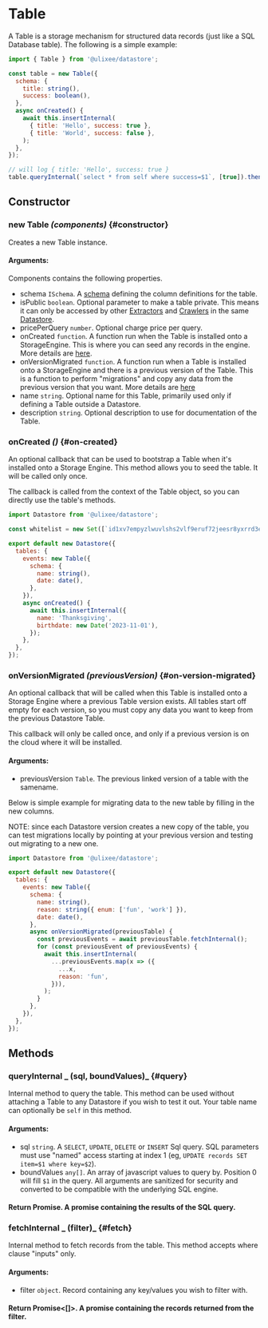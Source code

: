 # Table

A Table is a storage mechanism for structured data records (just like a SQL Database table). The following is a simple example:

```js
import { Table } from '@ulixee/datastore';

const table = new Table({
  schema: {
    title: string(),
    success: boolean(),
  },
  async onCreated() {
    await this.insertInternal(
      { title: 'Hello', success: true },
      { title: 'World', success: false },
    );
  },
});

// will log { title: 'Hello', success: true }
table.queryInternal(`select * from self where success=$1`, [true]).then(console.log);
```

## Constructor

### new Table _(components)_ {#constructor}

Creates a new Table instance.

#### **Arguments**:

Components contains the following properties.

- schema `ISchema`. A [schema](../advanced/schema.md) defining the column definitions for the table.
- isPublic `boolean`. Optional parameter to make a table private. This means it can only be accessed by other [Extractors](./extractor.md) and [Crawlers](./crawler.md) in the same [Datastore](./datastore.md).
- pricePerQuery `number`. Optional charge price per query.
- onCreated `function`. A function run when the Table is installed onto a StorageEngine. This is where you can seed any records in the engine. More details are [here](#on-created).
- onVersionMigrated `function`. A function run when a Table is installed onto a StorageEngine and there is a previous version of the Table. This is a function to perform "migrations" and copy any data from the previous version that you want. More details are [here](#on-version-migrated)
- name `string`. Optional name for this Table, primarily used only if defining a Table outside a Datastore.
- description `string`. Optional description to use for documentation of the Table.

### onCreated _()_ {#on-created}

An optional callback that can be used to bootstrap a Table when it's installed onto a Storage Engine. This method allows you to seed the table. It will be called only once.

The callback is called from the context of the Table object, so you can directly use the table's methods.

```js
import Datastore from '@ulixee/datastore';

const whitelist = new Set([`id1xv7empyzlwuvlshs2vlf9eruf72jeesr8yxrrd3esusj75qsr6jqj6dv3p`]);

export default new Datastore({
  tables: {
    events: new Table({
      schema: {
        name: string(),
        date: date(),
      },
    }),
    async onCreated() {
      await this.insertInternal({
        name: 'Thanksgiving',
        birthdate: new Date('2023-11-01'),
      });
    },
  },
});
```

### onVersionMigrated _(previousVersion)_ {#on-version-migrated}

An optional callback that will be called when this Table is installed onto a Storage Engine where a previous Table version exists. All tables start off empty for each version, so you must copy any data you want to keep from the previous Datastore Table.

This callback will only be called once, and only if a previous version is on the cloud where it will be installed.

#### **Arguments**:

- previousVersion `Table`. The previous linked version of a table with the samename.

Below is simple example for migrating data to the new table by filling in the new columns.

NOTE: since each Datastore version creates a new copy of the table, you can test migrations locally by pointing at your previous version and testing out migrating to a new one.

```js
import Datastore from '@ulixee/datastore';

export default new Datastore({
  tables: {
    events: new Table({
      schema: {
        name: string(),
        reason: string({ enum: ['fun', 'work'] }),
        date: date(),
      },
      async onVersionMigrated(previousTable) {
        const previousEvents = await previousTable.fetchInternal();
        for (const previousEvent of previousEvents) {
          await this.insertInternal(
            ...previousEvents.map(x => ({
              ...x,
              reason: 'fun',
            })),
          );
        }
      },
    }),
  },
});
```

## Methods

### queryInternal _ (sql, boundValues)_ {#query}

Internal method to query the table. This method can be used without attaching a Table to any Datastore if you wish to test it out. Your table name can optionally be `self` in this method.

#### **Arguments**:

- sql `string`. A `SELECT`, `UPDATE`, `DELETE` or `INSERT` Sql query. SQL parameters must use "named" access starting at index 1 (eg, `UPDATE records SET item=$1 where key=$2`).
- boundValues `any[]`. An array of javascript values to query by. Position 0 will fill `$1` in the query. All arguments are sanitized for security and converted to be compatible with the underlying SQL engine.

#### Return Promise<any>. A promise containing the results of the SQL query.

### fetchInternal _ (filter)_ {#fetch}

Internal method to fetch records from the table. This method accepts where clause "inputs" only.

#### **Arguments**:

- filter `object`. Record containing any key/values you wish to filter with.

#### Return Promise<[]>. A promise containing the records returned from the filter.
